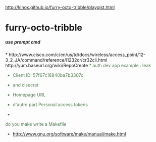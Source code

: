 http://klnox.github.io/furry-octo-tribble/playgist.html


# furry-octo-tribble
 <h5>use prompt cmd</h5>
 * http://www.cisco.com/c/en/us/td/docs/wireless/access_point/12-3_2_JA/command/reference/i1232cr/cr32cli.html
 http://yum.baseurl.org/wiki/RepoCreate
   <font color="#567d56">
* auth  dev app  example  : leak

* Client ID: 57f67c18840ba7b3307c 
 
* and   clsecret

* Homepage URL

* d'autre part  Personal access tokens
* 
do you make write a Makefile 
 *  http://www.gnu.org/software/make/manual/make.html

</font>
